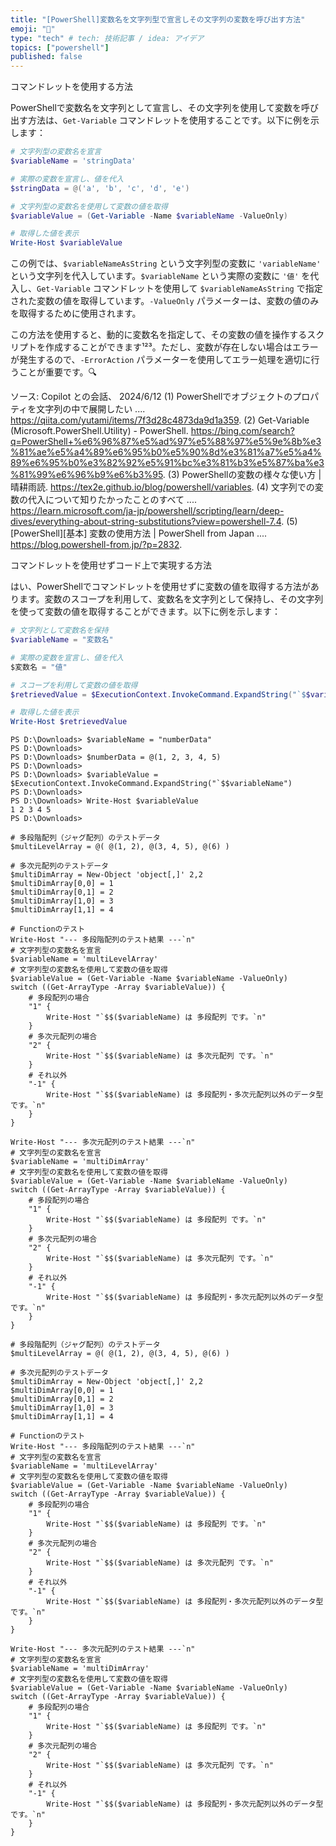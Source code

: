 ```yaml
---
title: "[PowerShell]変数名を文字列型で宣言しその文字列の変数を呼び出す方法"
emoji: "👏"
type: "tech" # tech: 技術記事 / idea: アイデア
topics: ["powershell"]
published: false
---
```


コマンドレットを使用する方法

PowerShellで変数名を文字列として宣言し、その文字列を使用して変数を呼び出す方法は、`Get-Variable` コマンドレットを使用することです。以下に例を示します：

```powershell
# 文字列型の変数名を宣言
$variableName = 'stringData'

# 実際の変数を宣言し、値を代入
$stringData = @('a', 'b', 'c', 'd', 'e')

# 文字列型の変数名を使用して変数の値を取得
$variableValue = (Get-Variable -Name $variableName -ValueOnly)

# 取得した値を表示
Write-Host $variableValue
```

この例では、`$variableNameAsString` という文字列型の変数に `'variableName'` という文字列を代入しています。`$variableName` という実際の変数に `'値'` を代入し、`Get-Variable` コマンドレットを使用して `$variableNameAsString` で指定された変数の値を取得しています。`-ValueOnly` パラメーターは、変数の値のみを取得するために使用されます。

この方法を使用すると、動的に変数名を指定して、その変数の値を操作するスクリプトを作成することができます¹²³。ただし、変数が存在しない場合はエラーが発生するので、`-ErrorAction` パラメーターを使用してエラー処理を適切に行うことが重要です。🔍

ソース: Copilot との会話、 2024/6/12
(1) PowerShellでオブジェクトのプロパティを文字列の中で展開したい .... https://qiita.com/yutami/items/7f3d28c4873da9d1a359.
(2) Get-Variable (Microsoft.PowerShell.Utility) - PowerShell. https://bing.com/search?q=PowerShell+%e6%96%87%e5%ad%97%e5%88%97%e5%9e%8b%e3%81%ae%e5%a4%89%e6%95%b0%e5%90%8d%e3%81%a7%e5%a4%89%e6%95%b0%e3%82%92%e5%91%bc%e3%81%b3%e5%87%ba%e3%81%99%e6%96%b9%e6%b3%95.
(3) PowerShellの変数の様々な使い方 | 晴耕雨読. https://tex2e.github.io/blog/powershell/variables.
(4) 文字列での変数の代入について知りたかったことのすべて .... https://learn.microsoft.com/ja-jp/powershell/scripting/learn/deep-dives/everything-about-string-substitutions?view=powershell-7.4.
(5) [PowerShell][基本] 変数の使用方法 | PowerShell from Japan .... https://blog.powershell-from.jp/?p=2832.

コマンドレットを使用せずコード上で実現する方法

はい、PowerShellでコマンドレットを使用せずに変数の値を取得する方法があります。変数のスコープを利用して、変数名を文字列として保持し、その文字列を使って変数の値を取得することができます。以下に例を示します：

```powershell
# 文字列として変数名を保持
$variableName = "変数名"

# 実際の変数を宣言し、値を代入
$変数名 = "値"

# スコープを利用して変数の値を取得
$retrievedValue = $ExecutionContext.InvokeCommand.ExpandString("`$$variableName")

# 取得した値を表示
Write-Host $retrievedValue
```

```powershell:
PS D:\Downloads> $variableName = "numberData"
PS D:\Downloads>
PS D:\Downloads> $numberData = @(1, 2, 3, 4, 5)
PS D:\Downloads>
PS D:\Downloads> $variableValue = $ExecutionContext.InvokeCommand.ExpandString("`$$variableName")
PS D:\Downloads>
PS D:\Downloads> Write-Host $variableValue
1 2 3 4 5
PS D:\Downloads>
```

```powershell:コマンドレット「Get-Variable」を使う実例
# 多段階配列（ジャグ配列）のテストデータ
$multiLevelArray = @( @(1, 2), @(3, 4, 5), @(6) )

# 多次元配列のテストデータ
$multiDimArray = New-Object 'object[,]' 2,2
$multiDimArray[0,0] = 1
$multiDimArray[0,1] = 2
$multiDimArray[1,0] = 3
$multiDimArray[1,1] = 4

# Functionのテスト
Write-Host "--- 多段階配列のテスト結果 ---`n"
# 文字列型の変数名を宣言
$variableName = 'multiLevelArray'
# 文字列型の変数名を使用して変数の値を取得
$variableValue = (Get-Variable -Name $variableName -ValueOnly)
switch ((Get-ArrayType -Array $variableValue)) {
    # 多段配列の場合
    "1" {
        Write-Host "`$$($variableName) は 多段配列 です。`n"
    }
    # 多次元配列の場合
    "2" {
        Write-Host "`$$($variableName) は 多次元配列 です。`n"
    }
    # それ以外
    "-1" {
        Write-Host "`$$($variableName) は 多段配列・多次元配列以外のデータ型 です。`n"
    }
}

Write-Host "--- 多次元配列のテスト結果 ---`n"
# 文字列型の変数名を宣言
$variableName = 'multiDimArray'
# 文字列型の変数名を使用して変数の値を取得
$variableValue = (Get-Variable -Name $variableName -ValueOnly)
switch ((Get-ArrayType -Array $variableValue)) {
    # 多段配列の場合
    "1" {
        Write-Host "`$$($variableName) は 多段配列 です。`n"
    }
    # 多次元配列の場合
    "2" {
        Write-Host "`$$($variableName) は 多次元配列 です。`n"
    }
    # それ以外
    "-1" {
        Write-Host "`$$($variableName) は 多段配列・多次元配列以外のデータ型 です。`n"
    }
}
```

```powershell:コマンドレット「Get-Variable」を使う実例
# 多段階配列（ジャグ配列）のテストデータ
$multiLevelArray = @( @(1, 2), @(3, 4, 5), @(6) )

# 多次元配列のテストデータ
$multiDimArray = New-Object 'object[,]' 2,2
$multiDimArray[0,0] = 1
$multiDimArray[0,1] = 2
$multiDimArray[1,0] = 3
$multiDimArray[1,1] = 4

# Functionのテスト
Write-Host "--- 多段階配列のテスト結果 ---`n"
# 文字列型の変数名を宣言
$variableName = 'multiLevelArray'
# 文字列型の変数名を使用して変数の値を取得
$variableValue = (Get-Variable -Name $variableName -ValueOnly)
switch ((Get-ArrayType -Array $variableValue)) {
    # 多段配列の場合
    "1" {
        Write-Host "`$$($variableName) は 多段配列 です。`n"
    }
    # 多次元配列の場合
    "2" {
        Write-Host "`$$($variableName) は 多次元配列 です。`n"
    }
    # それ以外
    "-1" {
        Write-Host "`$$($variableName) は 多段配列・多次元配列以外のデータ型 です。`n"
    }
}

Write-Host "--- 多次元配列のテスト結果 ---`n"
# 文字列型の変数名を宣言
$variableName = 'multiDimArray'
# 文字列型の変数名を使用して変数の値を取得
$variableValue = (Get-Variable -Name $variableName -ValueOnly)
switch ((Get-ArrayType -Array $variableValue)) {
    # 多段配列の場合
    "1" {
        Write-Host "`$$($variableName) は 多段配列 です。`n"
    }
    # 多次元配列の場合
    "2" {
        Write-Host "`$$($variableName) は 多次元配列 です。`n"
    }
    # それ以外
    "-1" {
        Write-Host "`$$($variableName) は 多段配列・多次元配列以外のデータ型 です。`n"
    }
}
```